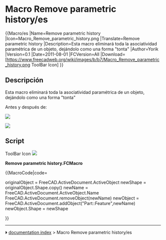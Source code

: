 # Macro Remove parametric history/es
{{Macro/es
|Name=Remove parametric history
|Icon=Macro_Remove_parametric_history.png
|Translate=Remove parametric history
|Description=Esta macro eliminará toda la asociatividad paramétrica de un objeto, dejándolo como una forma "tonta"
|Author=Yorik
|Version=0.1
|Date=2011-08-01
|FCVersion=All
|Download=[https://www.freecadweb.org/wiki/images/b/b7/Macro_Remove_parametric_history.png ToolBar Icon]
}}

## Descripción

Esta macro eliminará toda la asociatividad paramétrica de un objeto, dejándolo como una forma \"tonta\"

Antes y después de:

![](images/RPH_before.png )

![](images/RPH_after.png )

## Script

ToolBar Icon ![](images/Macro_Remove_parametric_history.png )

**Remove parametric history.FCMacro**


{{MacroCode|code=

originalObject = FreeCAD.ActiveDocument.ActiveObject
newShape = originalObject.Shape.copy()
newName = FreeCAD.ActiveDocument.ActiveObject.Name
FreeCAD.ActiveDocument.removeObject(newName)
newObject = FreeCAD.ActiveDocument.addObject("Part::Feature",newName)
newObject.Shape = newShape

}}



---
⏵ [documentation index](../README.md) > Macro Remove parametric history/es
